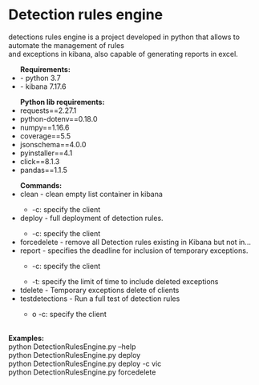 <h1>Detection rules engine </h1>
<p>detections rules engine is a project developed in python that allows to automate the management of rules<br> and exceptions in kibana, also capable of generating reports in excel.</p>

<ul><b>Requirements:</b>
<li> - python 3.7</li>
<li> - kibana 7.17.6</li>
</ul>

<ul><b>Python lib requirements:</b>
<li>	requests==2.27.1</li>
<li>	python-dotenv==0.18.0</li>
<li>	numpy==1.16.6</li>
<li>	coverage==5.5</li>
<li>	jsonschema==4.0.0</li>
<li>	pyinstaller==4.1</li>
<li>	click==8.1.3</li>
	<li>pandas==1.1.5</li>
</ul>

<ul><b>Commands:</b>
<li>	clean - clean empty list container in kibana</li>
<ul><li>	-c: specify the client</li></ul>
	<li>deploy - full deployment of detection rules.</li>
<ul><li>	-c: specify the client</li></ul>
	<li>forcedelete - remove all Detection rules existing in Kibana but not in...</li>
	<li>report - specifies the deadline for inclusion of temporary exceptions.</li>
<ul><li>	-c: specify the client</li></ul>
<ul><li>	-t: specify the limit of time to include deleted exceptions</li></ul>
	<li>tdelete - Temporary exceptions delete of clients</li>
<li>testdetections - Run a full test of detection rules</li>
<ul><li>	o	-c: specify the client</li></ul>

</ul>
<br>
<b>Examples:</b><br>
python DetectionRulesEngine.py –help<br>
python DetectionRulesEngine.py deploy<br>
python DetectionRulesEngine.py deploy -c vic<br>
python DetectionRulesEngine.py forcedelete<br>
